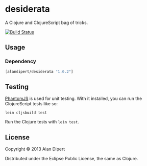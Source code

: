 # desiderata

A Clojure and ClojureScript bag of tricks.

[![Build Status](https://travis-ci.org/alandipert/desiderata.png?branch=master)](https://travis-ci.org/alandipert/desiderata)

## Usage

### Dependency

```clojure
[alandipert/desiderata "1.0.2"]
```

## Testing

[PhantomJS](http://phantomjs.org/) is used for unit testing.  With it
installed, you can run the ClojureScript tests like so:

    lein cljsbuild test

Run the Clojure tests with `lein test`.

## License

Copyright © 2013 Alan Dipert

Distributed under the Eclipse Public License, the same as Clojure.
